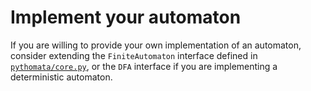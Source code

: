 # Implement your automaton

If you are willing to provide your own implementation
of an automaton, consider extending the `FiniteAutomaton`
interface defined in
[`pythomata/core.py`](https://github.com/whitemech/pythomata/blob/master/pythomata/core.py),
or the `DFA` interface if you are implementing a
deterministic automaton.
